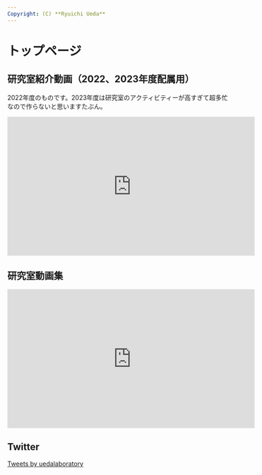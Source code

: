 ```yaml
---
Copyright: (C) **Ryuichi Ueda**
---
```



# トップページ

## 研究室紹介動画（2022、2023年度配属用）

2022年度のものです。2023年度は研究室のアクティビティーが高すぎて超多忙なので作らないと思いますたぶん。

<iframe width="560" height="315" src="https://www.youtube.com/embed/15oS1CI0L0Y" title="YouTube video player" frameborder="0" allow="accelerometer; autoplay; clipboard-write; encrypted-media; gyroscope; picture-in-picture; web-share" allowfullscreen></iframe>


## 研究室動画集

<iframe width="560" height="315" src="https://www.youtube.com/embed/videoseries?list=PLbUh9y6MXvjd7ynLRpGEifbhdlS9QrMHO" frameborder="0" allow="accelerometer; autoplay; encrypted-media; gyroscope; picture-in-picture" allowfullscreen></iframe>

## Twitter

<a class="twitter-timeline" href="https://twitter.com/uedalaboratory?ref_src=twsrc%5Etfw">Tweets by uedalaboratory</a> <script async src="https://platform.twitter.com/widgets.js" charset="utf-8"></script>
